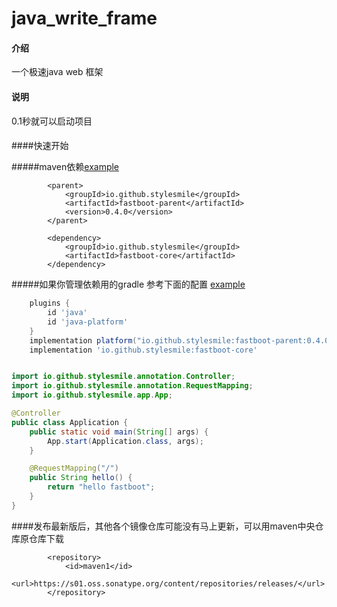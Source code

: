 # java_write_frame

#### 介绍

一个极速java web 框架

#### 说明

0.1秒就可以启动项目

####  

####快速开始

#####maven依赖[example](fastboot-example/fastboot-web-example)
```maven
        <parent>
            <groupId>io.github.stylesmile</groupId>
            <artifactId>fastboot-parent</artifactId>
            <version>0.4.0</version>
        </parent>
```
```maven
        <dependency>
            <groupId>io.github.stylesmile</groupId>
            <artifactId>fastboot-core</artifactId>
        </dependency>
```
#####如果你管理依赖用的gradle
参考下面的配置 [example](fastboot-example/fastboot-web-example)
```gradle
    plugins {
        id 'java'
        id 'java-platform'
    }
    implementation platform("io.github.stylesmile:fastboot-parent:0.4.0")
    implementation 'io.github.stylesmile:fastboot-core'
```
```java

import io.github.stylesmile.annotation.Controller;
import io.github.stylesmile.annotation.RequestMapping;
import io.github.stylesmile.app.App;

@Controller
public class Application {
    public static void main(String[] args) {
        App.start(Application.class, args);
    }

    @RequestMapping("/")
    public String hello() {
        return "hello fastboot";
    }
}
```
####发布最新版后，其他各个镜像仓库可能没有马上更新，可以用maven中央仓库原仓库下载
```maven
        <repository>
            <id>maven1</id>
            <url>https://s01.oss.sonatype.org/content/repositories/releases/</url>
        </repository>
```

